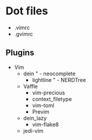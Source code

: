 # Dot files
- .vimrc
- .gvimrc

## Plugins
- Vim
    - dein
        " - neocomplete
        - lightline
	" - NERDTree
	- Vaffle
        - vim-precious
        - context_filetype
        - vim-toml
        - Previm
    - dein_lazy
    	- vim-flake8
	- jedi-vim

